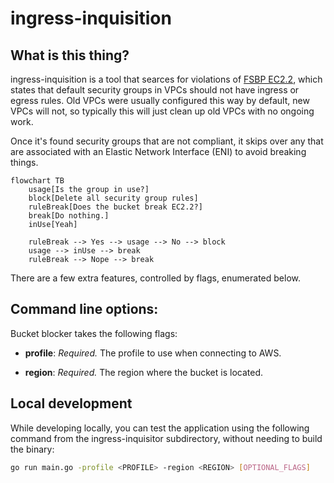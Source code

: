 # ingress-inquisition

## What is this thing?

ingress-inquisition is a tool that searces for violations of [FSBP EC2.2](https://docs.aws.amazon.com/securityhub/latest/userguide/ec2-controls.html#ec2-2), which states that default security groups in VPCs should not have ingress or egress rules. Old VPCs were usually configured this way by default, new VPCs will not, so typically this will just clean up old VPCs with no ongoing work.

Once it's found security groups that are not compliant, it skips over any that are associated with an Elastic Network Interface (ENI) to avoid breaking things.

 <!-- and then deletes the offending rules. -->

```mermaid
flowchart TB
    usage[Is the group in use?]
    block[Delete all security group rules]
    ruleBreak[Does the bucket break EC2.2?]
    break[Do nothing.]
    inUse[Yeah]

    ruleBreak --> Yes --> usage --> No --> block
    usage --> inUse --> break
    ruleBreak --> Nope --> break

```

There are a few extra features, controlled by flags, enumerated below.

## Command line options:

Bucket blocker takes the following flags:

- **profile**: _Required._ The profile to use when connecting to AWS.

- **region**: _Required._ The region where the bucket is located.

<!-- - **execute**: _Optional._ Takes no value. If present, it will ask the user to confirm, then deletes the rules. -->

## Local development

While developing locally, you can test the application using the following
command from the ingress-inquisitor subdirectory, without needing to build the binary:

```bash
go run main.go -profile <PROFILE> -region <REGION> [OPTIONAL_FLAGS]
```

